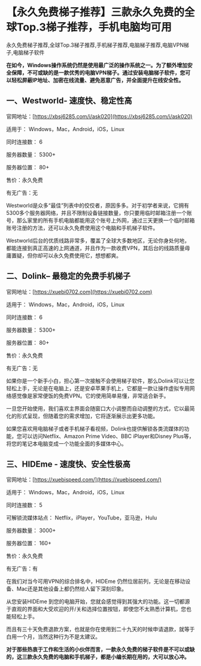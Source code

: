 # 【永久免费梯子推荐】三款永久免费的全球Top.3梯子推荐，手机电脑均可用
永久免费梯子推荐,全球Top.3梯子推荐,手机梯子推荐,电脑梯子推荐,电脑VPN梯子,电脑梯子软件

**在如今，Windows操作系统仍然是使用最广泛的操作系统之一。为了额外增加安全保障，不可或缺的是一款优秀的电脑VPN梯子。通过安装电脑梯子软件，您可以轻松屏蔽IP地址、加密在线流量、避免恶意广告，并全面提升在线安全性。**

## 一、Westworld- 速度快、稳定性高
官网地址：[https://xbsj6285.com/i/ask020](https://xbsj6285.com/i/ask020)

适用于： Windows，Mac，Android，iOS，Linux

同时连接数： 6

服务器数量： 5300+

服务器位置： 80+

售价：永久免费

有无广告：无

Westworld是众多“最佳”列表中的佼佼者，原因多多。对于初学者来说，它拥有5300多个服务器网络，并且不限制设备链接数量，你只要用临时邮箱注册一个账号，那么家里的所有手机电脑都能用这个账号上外网，通过三天更换一个临时邮箱账号注册的方法，还可以永久免费使用这个电脑和手机梯子软件。

Westworld后台的优质线路非常多，覆盖了全球大多数地区，无论你身处何地，都能连接到真正高速的上网通道，并且作为一款收费VPN，其后台的线路质量毋庸置疑，但你却可以永久免费使用它，想想都爽。

## 二、Dolink– 最稳定的免费手机梯子
官网地址：[https://xuebi0702.com](https://xuebi0702.com)

适用于： Windows，Mac，Android，iOS，Linux

同时连接数： 6

服务器数量： 5300+

服务器位置： 80+

售价：永久免费

有无广告：无

如果你是一个新手小白，担心第一次接触不会使用梯子软件，那么Dolink可以让您轻松上手，无论是在电脑上，还是安卓苹果手机上，它都是一款让操作虚拟专用网络感觉像是家常便饭的免费VPN。它的使用简单易懂，非常适合新手。

一旦您开始使用，我们喜欢主界面会随窗口大小调整而自动调整的方式，它以最简化的形式呈现，但随着您的需求增加，它将逐渐展示出更多功能。

如果您喜欢用电脑梯子或者手机梯子看视频，Dolink也提供解锁各类流媒体的功能，您可以访问Netflix、Amazon Prime Video、BBC iPlayer和Disney Plus等，将您的笔记本电脑变成一个功能全面的多媒体中心。

## 三、HIDEme - 速度快、安全性极高
官网地址：[https://xuebispeed.com/](https://xuebispeed.com/)

适用于： Windows，Mac，Android，iOS，Linux

同时连接数： 5

可解锁流媒体站点： Netflix，iPlayer，YouTube，亚马逊，Hulu

服务器数量： 3000+

服务器位置： 160+

售价：永久免费

有无广告：有

在我们对当今可用VPN的综合排名中，HIDEme 仍然位居前列，无论是在移动设备、Mac还是其他设备上都仍然给人留下深刻印象。

从您安装HIDEme 到您的电脑开始，您就会感觉得到其强大的功能。这一切都源于直观的界面和大受欢迎的开/关和选择位置按钮，即使您不太熟悉计算机，您也能轻松上手。

而且有三十天免费退款方案，也就是你在使用到二十九天的时候申请退款，就等于白用一个月，当然这种行为不是太建议。

**对于那些热衷于工作和生活的小伙伴而言，一款永久免费的梯子软件是不可以或缺的，这三款永久免费的电脑和手机梯子，都是小编长期在用的，大可以放心冲。**
